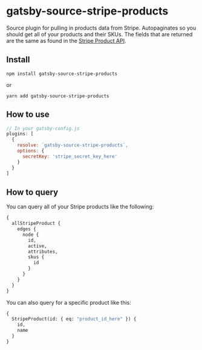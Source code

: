 # gatsby-source-stripe-products

Source plugin for pulling in products data from Stripe. Autopaginates so you should get all of your products and their SKUs. The fields that are returned are the same as found in the [Stripe Product API](https://stripe.com/docs/api#product_object).

## Install

`npm install gatsby-source-stripe-products`

or

`yarn add gatsby-source-stripe-products`

## How to use

```javascript
// In your gatsby-config.js
plugins: [
  {
    resolve: `gatsby-source-stripe-products`,
    options: {
      secretKey: 'stripe_secret_key_here'
    }
  }
]
```

## How to query

You can query all of your Stripe products like the following:

```graphql
{
  allStripeProduct {
    edges {
      node {
        id,
        active,
        attributes,
        skus {
          id
        }
      }
    }
  }
}
```

You can also query for a specific product like this:

```graphql
{
  StripeProduct(id: { eq: "product_id_here" }) {
    id,
    name
  }
}
```
